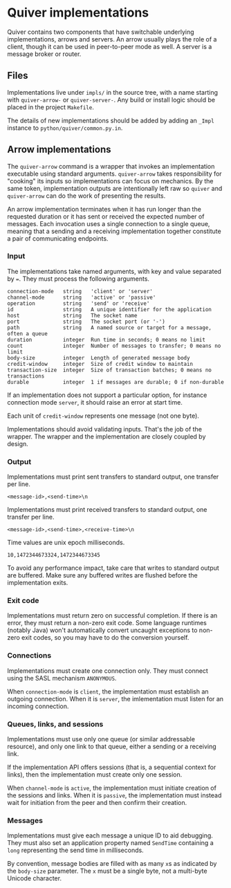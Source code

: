 # Quiver implementations

Quiver contains two components that have switchable underlying
implementations, arrows and servers.  An arrow usually plays the role
of a client, though it can be used in peer-to-peer mode as well.  A
server is a message broker or router.

## Files

Implementations live under `impls/` in the source tree, with a name
starting with `quiver-arrow-` or `quiver-server-`.  Any build or
install logic should be placed in the project `Makefile`.

The details of new implementations should be added by adding an
`_Impl` instance to `python/quiver/common.py.in`.

## Arrow implementations

The `quiver-arrow` command is a wrapper that invokes an implementation
executable using standard arguments.  `quiver-arrow` takes
responsibility for "cooking" its inputs so implementations can focus
on mechanics.  By the same token, implementation outputs are
intentionally left raw so `quiver` and `quiver-arrow` can do the work
of presenting the results.

An arrow implementation terminates when it has run longer than the
requested duration or it has sent or received the expected number of
messages.  Each invocation uses a single connection to a single queue,
meaning that a sending and a receiving implementation together
constitute a pair of communicating endpoints.

### Input

The implementations take named arguments, with key and value separated
by `=`.  They must process the following arguments.

    connection-mode   string   'client' or 'server'
    channel-mode      string   'active' or 'passive'
    operation         string   'send' or 'receive'
    id                string   A unique identifier for the application
    host              string   The socket name
    port              string   The socket port (or '-')
    path              string   A named source or target for a message, often a queue
    duration          integer  Run time in seconds; 0 means no limit
    count             integer  Number of messages to transfer; 0 means no limit
    body-size         integer  Length of generated message body
    credit-window     integer  Size of credit window to maintain
    transaction-size  integer  Size of transaction batches; 0 means no transactions
    durable           integer  1 if messages are durable; 0 if non-durable

If an implementation does not support a particular option, for
instance connection mode `server`, it should raise an error at start
time.

Each unit of `credit-window` represents one message (not one byte).

Implementations should avoid validating inputs.  That's the job of the
wrapper.  The wrapper and the implementation are closely coupled by
design.

### Output

Implementations must print sent transfers to standard output, one
transfer per line.

    <message-id>,<send-time>\n

Implementations must print received transfers to standard output, one
transfer per line.

    <message-id>,<send-time>,<receive-time>\n

Time values are unix epoch milliseconds.

    10,1472344673324,1472344673345

To avoid any performance impact, take care that writes to standard
output are buffered.  Make sure any buffered writes are flushed before
the implementation exits.

### Exit code

Implementations must return zero on successful completion.  If there
is an error, they must return a non-zero exit code.  Some language
runtimes (notably Java) won't automatically convert uncaught
exceptions to non-zero exit codes, so you may have to do the
conversion yourself.

### Connections

Implementations must create one connection only.  They must connect
using the SASL mechanism `ANONYMOUS`.

When `connection-mode` is `client`, the implementation must establish
an outgoing connection.  When it is `server`, the imlementation must
listen for an incoming connection.

<!-- XXX reconnect -->

### Queues, links, and sessions

Implementations must use only one queue (or similar addressable
resource), and only one link to that queue, either a sending or a
receiving link.

If the implementation API offers sessions (that is, a sequential
context for links), then the implementation must create only one
session.

When `channel-mode` is `active`, the implementation must initiate
creation of the sessions and links.  When it is `passive`, the
implementation must instead wait for initiation from the peer and then
confirm their creation.

### Messages

Implementations must give each message a unique ID to aid debugging.
They must also set an application property named `SendTime` containing
a `long` representing the send time in milliseconds.

By convention, message bodies are filled with as many `x`s as
indicated by the `body-size` parameter.  The `x` must be a single
byte, not a multi-byte Unicode character.

<!--
XXX message format

The document should state:
- order and meaning of argv parameters
- message format:
  - durable - set from parameters
  - message-id - allowed types (just string?), max size
  - body - allowed types, size from parameters
  - application-properties - map layout, key name and data type
  - any others?

XXX

Sent messages must be non-durable and configured for
at-least-once-delivery (in JMS terms, non-persistent and
auto-acknowledge).
-->

<!-- XXX acknowledgments -->

<!--
## Server implementations

### Input

The implementations take named arguments, with key and value separated
by `=`.  They must process the following arguments.

    host        string  The listening socket name
    port        string  The listening socket port
    path        string  A named source or target for a message, often a queue
    ready-file  string  A file used to indicate the server is ready

-->
